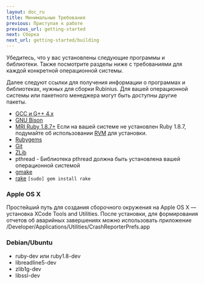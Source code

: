 ```yaml
---
layout: doc_ru
title: Минимальные Требования
previous: Приступая к работе
previous_url: getting-started
next: Сборка
next_url: getting-started/building
---
```


Убедитесь, что у вас установлены следующие программы и библиотеки. Также
посмотрите разделы ниже с требованиями для каждой конкретной операционной
системы.

Далее следуют ссылки для получения информации о программах и библиотеках,
нужных для сборки Rubinius. Для вашей операционной системы или пакетного
менеджера могут быть доступны другие пакеты.

  * [GCC и G++ 4.x](http://gcc.gnu.org/)
  * [GNU Bison](http://www.gnu.org/software/bison/)
  * [MRI Ruby 1.8.7+](http://www.ruby-lang.org/) Если на вашей системе не
    установлен Ruby 1.8.7, подумайте об использовании
    [RVM](http://rvm.beginrescueend.com/) для установки.
  * [Rubygems](http://www.rubygems.org/)
  * [Git](http://git.or.cz/)
  * [ZLib](http://www.zlib.net/)
  * pthread - Библиотека pthread должна быть установлена вашей операционной системой
  * [gmake](http://savannah.gnu.org/projects/make/)
  * [rake](http://rake.rubyforge.org/) `[sudo] gem install rake`


### Apple OS X

Простейший путь для создания сборочного окружения на Apple OS X —
установка XCode Tools and Utilities. После установки, для формирования
отчетов об аварийных завершениях можно использовать приложение
/Developer/Applications/Utilities/CrashReporterPrefs.app


### Debian/Ubuntu

  * ruby-dev или ruby1.8-dev
  * libreadline5-dev
  * zlib1g-dev
  * libssl-dev

